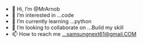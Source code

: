 - 👋 Hi, I’m @MrArnob
- 👀 I’m interested in ...code
- 🌱 I’m currently learning ...python
- 💞️ I’m looking to collaborate on ...Build my skill
- 📫 How to reach me ...samsungnext61@gmail.COM

<!---
MrArnob/MrArnob is a ✨ special ✨ repository because its `README.md` (this file) appears on your GitHub profile.
You can click the Preview link to take a look at your changes.
--->
